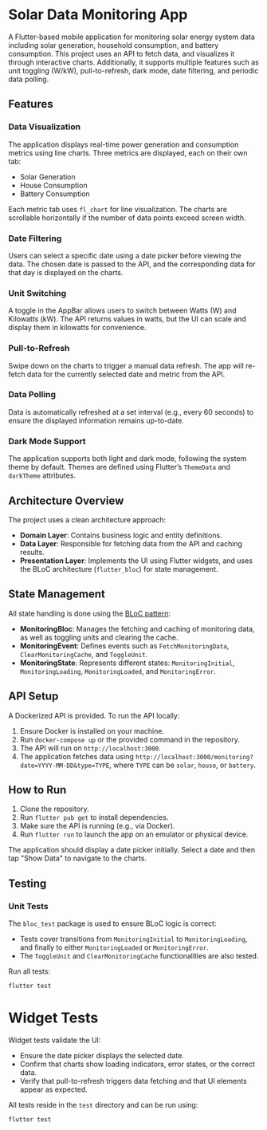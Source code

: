 # Solar Data Monitoring App

A Flutter-based mobile application for monitoring solar energy system data including solar generation, household consumption, and battery consumption. This project uses an API to fetch data, and visualizes it through interactive charts. Additionally, it supports multiple features such as unit toggling (W/kW), pull-to-refresh, dark mode, date filtering, and periodic data polling.

## Features

### Data Visualization
The application displays real-time power generation and consumption metrics using line charts. Three metrics are displayed, each on their own tab:
- Solar Generation
- House Consumption
- Battery Consumption

Each metric tab uses `fl_chart` for line visualization. The charts are scrollable horizontally if the number of data points exceed screen width.


### Date Filtering
Users can select a specific date using a date picker before viewing the data. The chosen date is passed to the API, and the corresponding data for that day is displayed on the charts.

### Unit Switching
A toggle in the AppBar allows users to switch between Watts (W) and Kilowatts (kW). The API returns values in watts, but the UI can scale and display them in kilowatts for convenience.
### Pull-to-Refresh
Swipe down on the charts to trigger a manual data refresh. The app will re-fetch data for the currently selected date and metric from the API.

### Data Polling
Data is automatically refreshed at a set interval (e.g., every 60 seconds) to ensure the displayed information remains up-to-date.

### Dark Mode Support
The application supports both light and dark mode, following the system theme by default. Themes are defined using Flutter’s `ThemeData` and `darkTheme` attributes.

## Architecture Overview
The project uses a clean architecture approach:
- **Domain Layer**: Contains business logic and entity definitions.
- **Data Layer**: Responsible for fetching data from the API and caching results.
- **Presentation Layer**: Implements the UI using Flutter widgets, and uses the BLoC architecture (`flutter_bloc`) for state management.


## State Management
All state handling is done using the [BLoC pattern](https://bloclibrary.dev/):
- **MonitoringBloc**: Manages the fetching and caching of monitoring data, as well as toggling units and clearing the cache.
- **MonitoringEvent**: Defines events such as `FetchMonitoringData`, `ClearMonitoringCache`, and `ToggleUnit`.
- **MonitoringState**: Represents different states: `MonitoringInitial`, `MonitoringLoading`, `MonitoringLoaded`, and `MonitoringError`.


## API Setup
A Dockerized API is provided. To run the API locally:

1. Ensure Docker is installed on your machine.
2. Run `docker-compose up` or the provided command in the repository.
3. The API will run on `http://localhost:3000`.
4. The application fetches data using `http://localhost:3000/monitoring?date=YYYY-MM-DD&type=TYPE`, where `TYPE` can be `solar`, `house`, or `battery`.

## How to Run
1. Clone the repository.
2. Run `flutter pub get` to install dependencies.
3. Make sure the API is running (e.g., via Docker).
4. Run `flutter run` to launch the app on an emulator or physical device.

The application should display a date picker initially. Select a date and then tap "Show Data" to navigate to the charts.


## Testing
### Unit Tests
The `bloc_test` package is used to ensure BLoC logic is correct:
- Tests cover transitions from `MonitoringInitial` to `MonitoringLoading`, and finally to either `MonitoringLoaded` or `MonitoringError`.
- The `ToggleUnit` and `ClearMonitoringCache` functionalities are also tested.

Run all tests:
```bash
flutter test
```

# Widget Tests

Widget tests validate the UI:

- Ensure the date picker displays the selected date.
- Confirm that charts show loading indicators, error states, or the correct data.
- Verify that pull-to-refresh triggers data fetching and that UI elements appear as expected.

All tests reside in the `test` directory and can be run using:
```bash
flutter test
```
